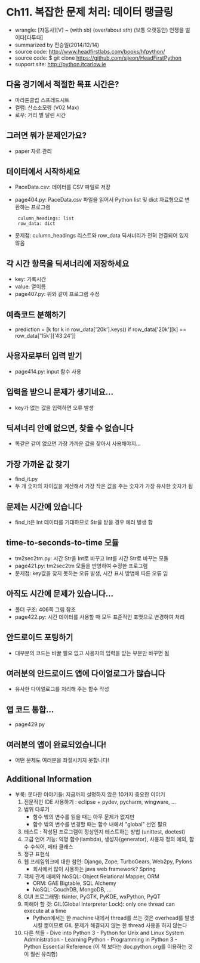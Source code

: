 # Ch11. 복잡한 문제 처리: 데이터 랭글링
 - wrangle: [자동사][V] ~ (with sb) (over/about sth) (보통 오랫동안) 언쟁을 벌이다[다투다]
 - summarized by 전승일(2014/12/14)
 - source code: http://www.headfirstlabs.com/books/hfpython/
 - source code: $ git clone https://github.com/sijeon/HeadFirstPython
 - support site: http://python.itcarlow.ie

## 다음 경기에서 적절한 목표 시간은?
 - 마라톤클럽 스프레드시트
 - 컬럼: 산소소모량 (V02 Max)
 - 로우: 거리 별 달린 시간

## 그러면 뭐가 문제인가요?
 - paper 자료 관리
 
## 데이터에서 시작하세요
 - PaceData.csv: 데이터를 CSV 파일로 저장
 - page404.py: PaceData.csv 파일을 읽어서 Python list 및 dict 자료형으로 변환하는 프로그램

        culumn_headings: list
        row_data: dict
        
 - 문제점: culumn_headings 리스트와 row_data 딕셔너리가 전혀 연결되어 있지 않음
 
## 각 시간 항목을 딕셔너리에 저장하세요
 - key: 기록시간
 - value: 열이름
 - page407.py: 위와 같이 프로그램 수정
 
## 예측코드 분해하기
 - prediction = [k for k in row_data['20k'].keys() if row_data['20k'][k] == row_data['15k']['43:24']]
 
## 사용자로부터 입력 받기
 - page414.py: input 함수 사용
 
## 입력을 받으니 문제가 생기네요...
 - key가 없는 값을 입력하면 오류 발생
 
## 딕셔너리 안에 없으면, 찾을 수 없습니다
 - 똑같은 같이 없으면 가장 가까운 값을 찾아서 사용해야지...
 
## 가장 가까운 값 찾기
 - find_it.py
 - 두 개 숫자의 차이값을 계산해서 가장 작은 값을 주는 숫자가 가장 유사한 숫자가 됨
 
## 문제는 시간에 있습니다
 - find_it은 Int 데이터를 기대하므로 Str을 받을 경우 에러 발생 함
 
## time-to-seconds-to-time 모듈
 - tm2sec2tm.py: 시간 Str을 Int로 바꾸고 Int를 시간 Str로 바꾸는 모듈
 - page421.py: tm2sec2tm 모듈을 반영하여 수정한 프로그램
 - 문제점: key값을 찾지 못하는 오류 발생, 시간 표시 방법에 따른 오류 임
 
## 아직도 시간에 문제가 있습니다...
 - 폴더 구조: 406쪽 그림 참조
 - page422.py: 시간 데이터를 사용할 때 모두 표준적인 포맷으로 변경하여 처리
 
## 안드로이드 포팅하기
 - 대부분의 코드는 바꿀 필요 없고 사용자의 입력을 받는 부분만 바꾸면 됨
 
## 여러분의 안드로이드 앱에 다이얼로그가 많습니다
 - 유사한 다이얼로그를 처리해 주는 함수 작성
 
## 앱 코드 통합...
 - page429.py
 
## 여러분의 앱이 완료되었습니다!
 - 어떤 문제도 여러분을 좌절시키지 못합니다!

## Additional Information
 - 부룩: 못다한 이야기들: 지금까지 설명하지 않은 10가지 중요한 이야기
    1. 전문적인 IDE 사용하기 : eclipse + pydev, pycharm, wingware, ...
    2. 범위 다루기
       - 함수 밖의 변수를 읽을 때는 아무 문제가 없지만
       - 함수 밖의 변수를 변경할 때는 함수 내에서 "global" 선언 필요
    3. 테스트 : 작성된 프로그램이 정상인지 테스트하는 방법 (unittest, doctest)
    4. 고급 언어 기능: 익명 함수(lambda), 생성자(generator), 사용자 정의 예외, 함수 수식어, 메타 클래스
    5. 정규 표현식
    6. 웹 프레임워크에 대한 첨언: Django, Zope, TurboGears, Web2py, Pylons
       - 회사에서 많이 사용하는 java web framework? Spring
    7. 객체 관계 매퍼와 NoSQL: Object Relational Mapper, ORM
       - ORM: GAE Bigtable, SQL Alchemy
       - NoSQL: CouchDB, MongoDB, ...
    8. GUI 프로그래밍: tkinter, PyGTK, PyKDE, wxPython, PyQT
    9. 피해야 할 것: GIL(Global Interpreter Lock): only one thread can execute at a time
       - Python에서는 한 machine 내에서 thread를 쓰는 것은 overhead를 발생시킬 뿐이므로 GIL 문제가 해결되지 않는 한 thread 사용을 하지 않는다
    10. 다른 책들
       - Dive into Python 3
       - Python for Unix and Linux System Administration
       - Learning Python
       - Programming in Python 3
       - Python Essential Reference (이 책 보다는 doc.python.org를 이용하는 것이 훨씬 유리함)
       